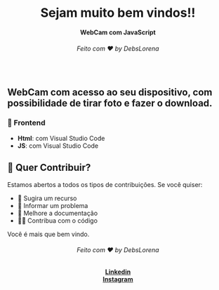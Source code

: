  <div align="center">
  <h1>Sejam muito bem vindos!!</h1>
  <strong>WebCam com JavaScript</strong>
  <h6>Feito com ❤️ by DebsLorena</h6>
</div>
<br>


## WebCam com acesso ao seu dispositivo, com possibilidade de tirar foto e fazer o download.


### 🎨 Frontend

*  **Html**: com Visual Studio Code 
*  **JS**: com Visual Studio Code 


## 🙌 Quer Contribuir?

Estamos abertos a todos os tipos de contribuições. Se você quiser:
* 🤔 Sugira um recurso
* 🐛 Informar um problema
* 📖 Melhore a documentação
* 👨‍💻 Contribua com o código

Você é mais que bem vindo. 

<div align="center">
    <h6>Feito com ❤️ by DebsLorena</h6>
    <a href="https://www.linkedin.com/in/loredebs/"><strong>Linkedin</strong></a></br>
    <a href="https://www.instagram.com/debslorena/"><strong>Instagram</strong></a>
</div>

